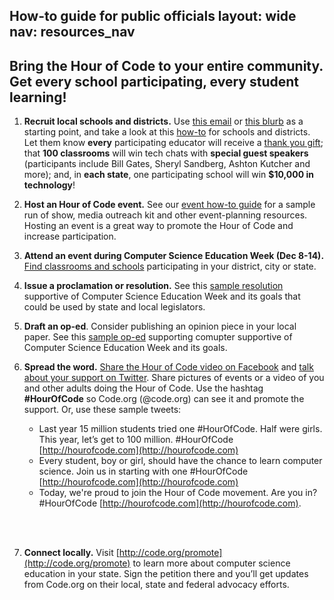 How-to guide for public officials
layout: wide
nav: resources_nav
----

## Bring the Hour of Code to your entire community. Get every school participating, every student learning!

1. **Recruit local schools and districts.** Use <a href="<%= hoc_uri('/resources#sample-emails') %>">this email</a> or <a href="<%= hoc_uri('/resources/stats') %>">this blurb</a> as a starting point, and take a look at this <a href="<%= hoc_uri('/resources/how-to') %>">how-to</a> for schools and districts. Let them know **every** participating educator will receive a <a href="<%= hoc_uri('/resources/how-to') %>">thank you gift</a>; that **100 classrooms** will win tech chats with **special guest speakers** (participants include Bill Gates, Sheryl Sandberg, Ashton Kutcher and more); and, in **each state**, one participating school will win **$10,000 in technology**!

2. **Host an Hour of Code event.** See our <a href="<%= hoc_uri('/resources/how-to-event') %>">event how-to guide</a> for a sample run of show, media outreach kit and other event-planning resources. Hosting an event is a great way to promote the Hour of Code and increase participation. 

3. **Attend an event during Computer Science Education Week (Dec 8-14).** <a href="<%= hoc_uri('/events') %>">Find classrooms and schools</a> participating in your district, city or state. 

4. **Issue a proclamation or resolution.** See this <a href="<%= hoc_uri('resources/proclamation') %>">sample resolution</a> supportive of Computer Science Education Week and its goals that could be used by state and local legislators.

5. **Draft an op-ed**. Consider publishing an opinion piece in your local paper. See this <a href="<%= hoc_uri('/resources/op-ed') %>">sample op-ed</a>  supporting comupter supportive of Computer Science Education Week and its goals.

6. **Spread the word.** [Share the Hour of Code video on Facebook](https://www.facebook.com/sharer/sharer.php?u=http%3A%2F%2Fhourofcode.com%2Fus) and [talk about your support on Twitter](https://twitter.com/intent/tweet?url=http%3A%2F%2Fhourofcode.com&text=I%27m%20participating%20in%20this%20year%27s%20%23HourOfCode%2C%20are%20you%3F%20%40codeorg&original_referer=https%3A%2F%2Fwww.google.com%2Furl%3Fq%3Dhttps%253A%252F%252Ftwitter.com%252Fshare%253Fhashtags%253D%2526amp%253Brelated%253Dcodeorg%2526amp%253Btext%253DI%252527m%252Bparticipating%252Bin%252Bthis%252Byear%252527s%252B%252523HourOfCode%25252C%252Bare%252Byou%25253F%252B%252540codeorg%2526amp%253Burl%253Dhttp%25253A%25252F%25252Fhourofcode.com%26sa%3DD%26sntz%3D1%26usg%3DAFQjCNE1GLTUbKZfMlEh9Aj5w0iswz6PYQ&related=codeorg&hashtags=).  Share pictures of events or a video of you and other adults doing the Hour of Code. Use the hashtag **#HourOfCode** so Code.org (@code.org) can see it and promote the support. Or, use these sample tweets:
	- Last year 15 million students tried one #HourOfCode. Half were girls. This year, let’s get to 100 million. #HourOfCode [http://hourofcode.com](http://hourofcode.com)
	- Every student, boy or girl, should have the chance to learn computer science. Join us in starting with one #HourOfCode [http://hourofcode.com](http://hourofcode.com)
	- Today, we're proud to join the Hour of Code movement. Are you in? #HourOfCode [http://hourofcode.com](http://hourofcode.com).
<br/>
<br/>

7. **Connect locally.** Visit [http://code.org/promote](http://code.org/promote) to learn more about computer science education in your state. Sign the petition there and you’ll get updates from Code.org on their local, state and federal advocacy efforts.